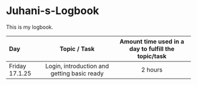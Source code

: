 # Juhani-s-Logbook

This is my logbook.

| Day  | Topic / Task | Amount time used in a day to fulfill the topic/task |
| :---         |     :---:      |     :---:      |
| Friday 17.1.25 | Login, introduction and getting basic ready | 2 hours  |
